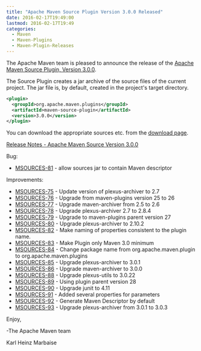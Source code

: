 ```yaml
---
title: "Apache Maven Source Plugin Version 3.0.0 Released"
date: 2016-02-17T19:49:00
lastmod: 2016-02-17T19:49
categories:
  - Maven
  - Maven-Plugins
  - Maven-Plugin-Releases
---
```

The Apache Maven team is pleased to announce the release of the 
[Apache Maven Source Plugin, Version 3.0.0][home].

The Source Plugin creates a jar archive of the source files of the current
project. The jar file is, by default, created in the project's target
directory.

```xml
<plugin>
  <groupId>org.apache.maven.plugins</groupId>
  <artifactId>maven-source-plugin</artifactId>
  <version>3.0.0</version>
</plugin>
```

You can download the appropriate sources etc. from the [download page][download].

<!-- more -->

[Release Notes - Apache Maven Source Version 3.0.0](https://issues.apache.org/jira/secure/ReleaseNote.jspa?projectId=12317924&version=12331545)


Bug:

 * [MSOURCES-81](https://issues.apache.org/jira/browse/MSOURCES-81) -  allow sources jar to contain Maven descriptor

Improvements:

 * [MSOURCES-75](https://issues.apache.org/jira/browse/MSOURCES-75) -  Update version of plexus-archiver to 2.7
 * [MSOURCES-76](https://issues.apache.org/jira/browse/MSOURCES-76) -  Upgrade from maven-plugins version 25 to 26
 * [MSOURCES-77](https://issues.apache.org/jira/browse/MSOURCES-77) -  Upgrade maven-archiver from 2.5 to 2.6
 * [MSOURCES-78](https://issues.apache.org/jira/browse/MSOURCES-78) -  Upgrade plexus-archiver 2.7 to 2.8.4
 * [MSOURCES-79](https://issues.apache.org/jira/browse/MSOURCES-79) -  Upgrade to maven-plugins parent version 27
 * [MSOURCES-80](https://issues.apache.org/jira/browse/MSOURCES-80) -  Upgrade plexus-archiver to 2.10.2
 * [MSOURCES-82](https://issues.apache.org/jira/browse/MSOURCES-82) -  Make naming of properties consistent to the plugin name.
 * [MSOURCES-83](https://issues.apache.org/jira/browse/MSOURCES-83) -  Make Plugin only Maven 3.0 minimum
 * [MSOURCES-84](https://issues.apache.org/jira/browse/MSOURCES-84) -  Change package name from org.apache.maven.plugin to org.apache.maven.plugins
 * [MSOURCES-85](https://issues.apache.org/jira/browse/MSOURCES-85) -  Upgrade plexus-archiver to 3.0.1
 * [MSOURCES-86](https://issues.apache.org/jira/browse/MSOURCES-86) -  Upgrade maven-archiver to 3.0.0
 * [MSOURCES-88](https://issues.apache.org/jira/browse/MSOURCES-88) -  Upgrade plexus-utils to 3.0.22
 * [MSOURCES-89](https://issues.apache.org/jira/browse/MSOURCES-89) -  Using plugin parent version 28
 * [MSOURCES-90](https://issues.apache.org/jira/browse/MSOURCES-90) -  Upgrade junit to 4.11
 * [MSOURCES-91](https://issues.apache.org/jira/browse/MSOURCES-91) -  Added several properties for parameters
 * [MSOURCES-92](https://issues.apache.org/jira/browse/MSOURCES-92) -  Generate Maven Descriptor by default
 * [MSOURCES-93](https://issues.apache.org/jira/browse/MSOURCES-93) -  Upgrade plexus-archiver from 3.0.1 to 3.0.3


Enjoy,

-The Apache Maven team

Karl Heinz Marbaise

[download]: http://maven.apache.org/plugins/maven-source-plugin/download.html
[home]: http://maven.apache.org/plugins/maven-source-plugin/
